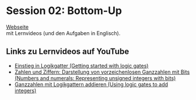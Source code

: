 # Session 02: Bottom-Up

[Webseite](https://www.mathematik.uni-ulm.de/numerik/hpc/ss25/hpc0/session02/page01.html#session02)  
mit Lernvideos (und den Aufgaben in Englisch).

## Links zu Lernvideos auf YouTube

- [Einstieg in Logikgatter (Getting started with logic gates)](https://youtu.be/8REMztSzANA)
- [Zahlen und Ziffern: Darstellung von vorzeichenlosen Ganzzahlen mit Bits (Numbers and numerals: Representing unsigned integers with bits)](https://youtu.be/EH_nPckfK1k)
- [Ganzzahlen mit Logikgattern addieren (Using logic gates to add integers)](https://youtu.be/OFFAKWHoja8)

